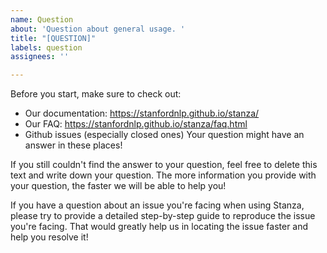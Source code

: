 ```yaml
---
name: Question
about: 'Question about general usage. '
title: "[QUESTION]"
labels: question
assignees: ''

---
```


Before you start, make sure to check out:
* Our documentation: https://stanfordnlp.github.io/stanza/
* Our FAQ: https://stanfordnlp.github.io/stanza/faq.html
* Github issues (especially closed ones)
Your question might have an answer in these places!

If you still couldn't find the answer to your question, feel free to delete this text and write down your question. The more information you provide with your question, the faster we will be able to help you!

If you have a question about an issue you're facing when using Stanza, please try to provide a detailed step-by-step guide to reproduce the issue you're facing. That would greatly help us in locating the issue faster and help you resolve it!
